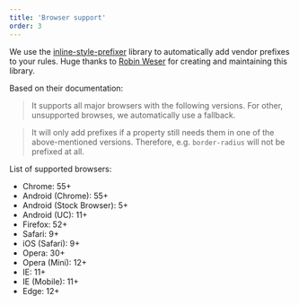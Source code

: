 ```yaml
---
title: 'Browser support'
order: 3
---
```


We use the [inline-style-prefixer](https://inline-style-prefixer.js.org/) library to automatically add vendor prefixes to your rules. Huge thanks to [Robin Weser](https://twitter.com/robinweser) for creating and maintaining this library.

Based on their documentation:
> It supports all major browsers with the following versions. For other, unsupported browses, we automatically use a fallback.

> It will only add prefixes if a property still needs them in one of the above-mentioned versions.
Therefore, e.g. `border-radius` will not be prefixed at all.

List of supported browsers:
- Chrome: 55+
- Android (Chrome): 55+
- Android (Stock Browser): 5+
- Android (UC): 11+
- Firefox: 52+
- Safari: 9+
- iOS (Safari): 9+
- Opera: 30+
- Opera (Mini): 12+
- IE: 11+
- IE (Mobile): 11+
- Edge: 12+

